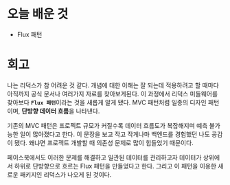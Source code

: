 # 오늘 배운 것 

* Flux 패턴

# 회고 

나는 리덕스가 참 어려운 것 같다. 개념에 대한 이해는 잘 되는데 적용하려고 할 때마다 아직까지 공식 문서나 여러가지 자료를 찾아보게된다.
이 과정에서 리덕스 미들웨어를 찾아보다 <b>`Flux 패턴`</b>이라는 것을 새롭게 알게 됐다.
MVC 패턴처럼 일종의 디자인 패턴이며, <b>단방향 데이터 흐름</b>을 나타낸다.

기존의 MVC 패턴은 프로젝트 규모가 커질수록 데이터 흐름도가 복잡해지며 예측 불가능한 일이 많아졌다고 한다.
이 문장을 보고 작고 작게나마 백엔드를 경험했던 나도 공감이 됐다. 왜냐면 프로젝트 개발할 때 의존성 문제로 많이 힘들었기 때문이다.

페이스북에서도 이러한 문제를 해결하고 일관된 데이터를 관리하고자 데이터가 상위에서 하위로 단방향으로 흐르는 Flux 패턴을 만들었다고 한다. 그리고 이 패턴을 이용한
새로운 패키지인 리덕스가 나오게 된 것이다.
 

